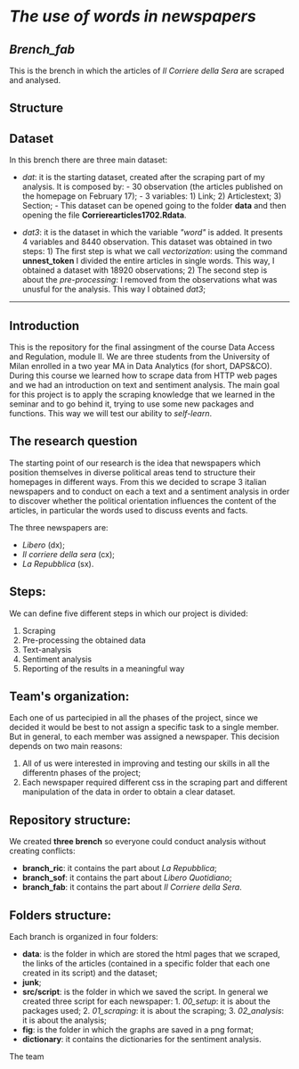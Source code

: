 #                                           *The use of words in newspapers* 

## *Brench_fab*
This is the brench in which the articles of *Il Corriere della Sera* are scraped and analysed. 

## Structure


## Dataset 
In this brench there are three main dataset:

- *dat*: it is the starting dataset, created after the scraping part of my analysis. It is composed by:
         - 30 observation (the articles published on the homepage on February 17);
         - 3 variables: 
           1) Link;
           2) Articlestext; 
           3) Section;
         - This dataset can be opened going to the folder **data** and then opening the file **Corrierearticles1702.Rdata**. 
           
- *dat3*: it is the dataset in which the variable *"word"* is added. It presents 4 variables and 8440 observation. 
This dataset was obtained in two steps:
         1) The first step is what we call *vectorization*: using the command **unnest_token** I divided the entire articles in single words. This way, I obtained a dataset with 18920 observations;
         2) The second step is about the *pre-processing*: I removed from the observations what was unusful for the analysis. This way I obtained *dat3*; 



--------------------------------------
## Introduction
This is the repository for the final assingment of the course Data Access and Regulation, module II. We are three students from the University of Milan enrolled in a two year MA in Data Analytics (for short, DAPS&CO). 
During this course we learned how to scrape data from HTTP web pages and we had an introduction on text and sentiment analysis. 
The main goal for this project is to apply the scraping knowledge that we learned in the seminar and to go behind it, trying to use some new packages and functions. This way we will test our ability to *self-learn*.  

## The research question 
The starting point of our research is the idea that newspapers which position themselves in diverse political areas tend to structure their homepages in different ways. From this we decided to scrape 3 italian newspapers and to conduct on each a text and a sentiment analysis in order to discover whether the political orientation influences the content of the articles, in particular the words used to discuss events and facts.

The three newspapers are:
 - *Libero* (dx);
 - *Il corriere della sera* (cx);
 - *La Repubblica* (sx).

## Steps: 
We can define five different steps in which our project is divided: 
 1. Scraping
 2. Pre-processing the obtained data
 3. Text-analysis
 4. Sentiment analysis
 5. Reporting of the results in a meaningful way

## Team's organization:
Each one of us partecipied in all the phases of the project, since we decided it would be best to not assign a specific task to a single member. But in general, to each member was assigned a newspaper. 
This decision depends on two main reasons:
1. All of us were interested in improving and testing our skills in all the differentn phases of the project; 
2. Each newspaper required different css in the scraping part and different manipulation of the data in order to obtain a clear dataset. 

## Repository structure: 
We created **three brench** so everyone could conduct analysis without creating conflicts:
 - **branch_ric**: it contains the part about *La Repubblica*;
 - **branch_sof**: it contains the part about *Libero Quotidiano*;
 - **branch_fab**: it contains the part about *Il Corriere della Sera*. 
 
 ## Folders structure: 
 Each branch is organized in four folders:
  - **data**: is the folder in which are stored the html pages that we scraped, the links of the articles (contained in a specific folder that each one created in its script) and the dataset; 
  - **junk**;
  - **src/script**: is the folder in which we saved the script. In general we created three script for each newspaper:
                    1. *00_setup*: it is about the packages used;
                    2. *01_scraping*: it is about the scraping;
                    3. *02_analysis*: it is about the analysis;
   - **fig**: is the folder in which the graphs are saved in a png format;
   - **dictionary**: it contains the dictionaries for the sentiment analysis. 



The team
